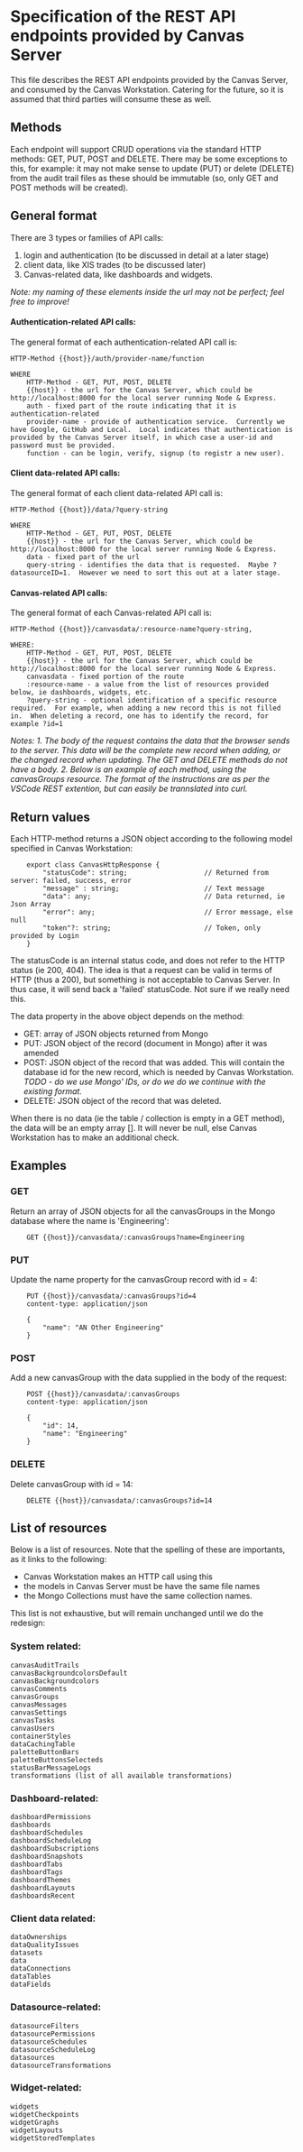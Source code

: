 # Specification of the REST API endpoints provided by Canvas Server

This file describes the REST API endpoints provided by the Canvas Server, and consumed by the Canvas Workstation.  Catering for the future, so it is assumed that third parties will consume these as well.

## Methods

Each endpoint will support CRUD operations via the standard HTTP methods: GET, PUT, POST and DELETE.  There may be some exceptions to this, for example: it may not make sense to update (PUT) or delete (DELETE) from the audit trail files as these should be immutable (so, only GET and POST methods will be created).


## General format

There are 3 types or families of API calls:
1. login and authentication (to be discussed in detail at a later stage)
2. client data, like XIS trades (to be discussed later)
3. Canvas-related data, like dashboards and widgets.

*Note: my naming of these elements inside the url may not be perfect; feel free to improve!*


#### Authentication-related API calls:

The general format of each authentication-related API call is:

    HTTP-Method {{host}}/auth/provider-name/function

    WHERE
        HTTP-Method - GET, PUT, POST, DELETE 
        {{host}} - the url for the Canvas Server, which could be http://localhost:8000 for the local server running Node & Express.
        auth - fixed part of the route indicating that it is authentication-related
        provider-name - provide of authentication service.  Currently we have Google, GitHub and Local.  Local indicates that authentication is provided by the Canvas Server itself, in which case a user-id and password must be provided.
        function - can be login, verify, signup (to registr a new user).


#### Client data-related API calls:

The general format of each client data-related API call is:

    HTTP-Method {{host}}/data/?query-string

    WHERE
        HTTP-Method - GET, PUT, POST, DELETE 
        {{host}} - the url for the Canvas Server, which could be http://localhost:8000 for the local server running Node & Express.
        data - fixed part of the url
        query-string - identifies the data that is requested.  Maybe ?datasourceID=1.  However we need to sort this out at a later stage.


#### Canvas-related API calls:

The general format of each Canvas-related API call is:

    HTTP-Method {{host}}/canvasdata/:resource-name?query-string,

    WHERE:
        HTTP-Method - GET, PUT, POST, DELETE 
        {{host}} - the url for the Canvas Server, which could be http://localhost:8000 for the local server running Node & Express.
        canvasdata - fixed portion of the route
        :resource-name - a value from the list of resources provided below, ie dashboards, widgets, etc.
        ?query-string - optional identification of a specific resource required.  For example, when adding a new record this is not filled in.  When deleting a record, one has to identify the record, for example ?id=1

*Notes:*
*1. The body of the request contains the data that the browser sends to the server.  This data will be the complete new record when adding, or the changed record when updating.  The GET and DELETE methods do not have a body.*
*2. Below is an example of each method, using the canvasGroups resource.  The format of the instructions are as per the VSCode REST extention, but can easily be trannslated into curl.*


## Return values
Each HTTP-method returns a JSON object according to the following model specified in Canvas Workstation:

```
    export class CanvasHttpResponse {
        "statusCode": string;                   // Returned from server: failed, success, error
        "message" : string;                     // Text message
        "data": any;                            // Data returned, ie Json Array
        "error": any;                           // Error message, else null
        "token"?: string;                       // Token, only provided by Login
    }
```

The statusCode is an internal status code, and does not refer to the HTTP status (ie 200, 404).  The idea is that a request can be valid in terms of HTTP (thus a 200), but something is not acceptable to Canvas Server.  In thus case, it will send back a 'failed' statusCode.  Not sure if we really need this.


The data property in the above object depends on the method:
- GET: array of JSON objects returned from Mongo
- PUT: JSON object of the record (document in Mongo) after it was amended
- POST: JSON object of the record that was added.  This will contain the database id for the new record, which is needed by Canvas Workstation.  *TODO - do we use Mongo' IDs, or do we do we continue with the existing format.*
- DELETE: JSON object of the record that was deleted.

When there is no data (ie the table / collection is empty in a GET method), the data will be an empty array [].  It will never be null, else Canvas Workstation has to make an additional check.

## Examples
### GET
Return an array of JSON objects for all the canvasGroups in the Mongo database where the name is 'Engineering':
```
    GET {{host}}/canvasdata/:canvasGroups?name=Engineering
```

### PUT
Update the name property for the canvasGroup record with id = 4:
```
    PUT {{host}}/canvasdata/:canvasGroups?id=4
    content-type: application/json

    {
        "name": "AN Other Engineering"
    }
```

### POST
Add a new canvasGroup with the data supplied in the body of the request:
```
    POST {{host}}/canvasdata/:canvasGroups
    content-type: application/json

    {
        "id": 14,
        "name": "Engineering"
    }
```

### DELETE
Delete canvasGroup with id = 14:
```
    DELETE {{host}}/canvasdata/:canvasGroups?id=14
```

## List of resources
Below is a list of resources.  Note that the spelling of these are importants, as it links to the following:
- Canvas Workstation makes an HTTP call using this
- the models in Canvas Server must be have the same file names
- the Mongo Collections must have the same collection names.

This list is not exhaustive, but will remain unchanged until we do the redesign:

### System related:        
    canvasAuditTrails
    canvasBackgroundcolorsDefault
    canvasBackgroundcolors
    canvasComments
    canvasGroups
    canvasMessages
    canvasSettings
    canvasTasks
    canvasUsers
    containerStyles
    dataCachingTable
    paletteButtonBars
    paletteButtonsSelecteds
    statusBarMessageLogs
    transformations (list of all available transformations)

### Dashboard-related:    
    dashboardPermissions
    dashboards
    dashboardSchedules
    dashboardScheduleLog
    dashboardSubscriptions
    dashboardSnapshots
    dashboardTabs
    dashboardTags
    dashboardThemes
    dashboardLayouts
    dashboardsRecent

### Client data related:
    dataOwnerships
    dataQualityIssues
    datasets
    data
    dataConnections
    dataTables
    dataFields

### Datasource-related:
	datasourceFilters
    datasourcePermissions
    datasourceSchedules
    datasourceScheduleLog
    datasources
    datasourceTransformations

### Widget-related:
    widgets
    widgetCheckpoints
    widgetGraphs
    widgetLayouts
    widgetStoredTemplates

